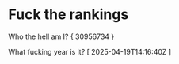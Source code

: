 # Fuck the rankings

Who the hell am I?
{ 30956734 }

What fucking year is it?
[ 2025-04-19T14:16:40Z ]
